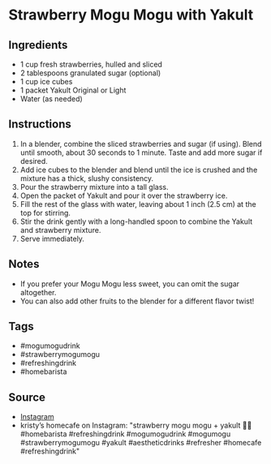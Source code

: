  # Strawberry Mogu Mogu with Yakult

## Ingredients

- 1 cup fresh strawberries, hulled and sliced
- 2 tablespoons granulated sugar (optional)
- 1 cup ice cubes
- 1 packet Yakult Original or Light
- Water (as needed)

## Instructions

1. In a blender, combine the sliced strawberries and sugar (if using). Blend until smooth, about 30 seconds to 1 minute. Taste and add more sugar if desired.
2. Add ice cubes to the blender and blend until the ice is crushed and the mixture has a thick, slushy consistency.
3. Pour the strawberry mixture into a tall glass.
4. Open the packet of Yakult and pour it over the strawberry ice.
5. Fill the rest of the glass with water, leaving about 1 inch (2.5 cm) at the top for stirring.
6. Stir the drink gently with a long-handled spoon to combine the Yakult and strawberry mixture.
7. Serve immediately.

## Notes

- If you prefer your Mogu Mogu less sweet, you can omit the sugar altogether.
- You can also add other fruits to the blender for a different flavor twist!

## Tags

- #mogumogudrink
- #strawberrymogumogu
- #refreshingdrink
- #homebarista

## Source

- [Instagram](https://www.instagram.com/p/C4Ds1w-x3JD)
- kristy’s homecafe on Instagram: "strawberry mogu mogu + yakult 🍓✨ #homebarista #refreshingdrink #mogumogudrink #mogumogu #strawberrymogumogu #yakult #aestheticdrinks #refresher #homecafe #refreshingdrink"